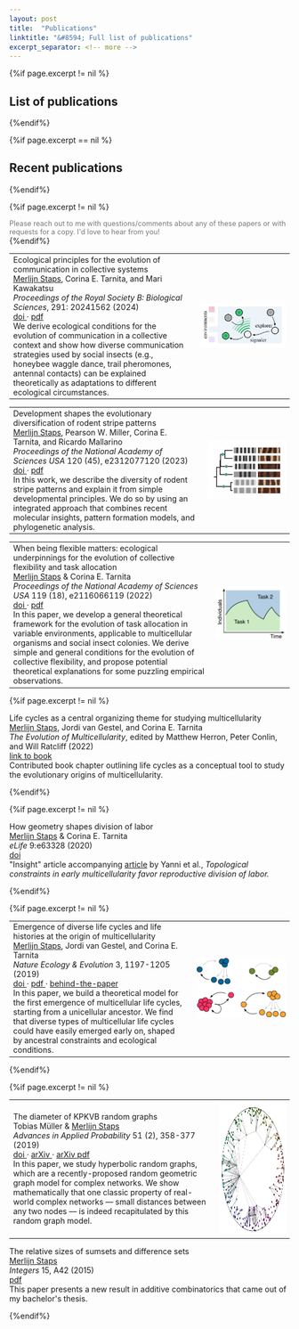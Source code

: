 ```yaml
---
layout: post
title:  "Publications"
linktitle: "&#8594; Full list of publications"
excerpt_separator: <!-- more -->
---
```




{%if page.excerpt != nil %}
## List of publications
{%endif%}

{%if page.excerpt == nil %}
## Recent publications
{%endif%}

{%if page.excerpt != nil %}
<div style="font-size:90%; color:#787878"> Please reach out to me with questions/comments about any of these papers or with requests for a copy. I'd love to hear from you! </div> 
{%endif%}

<p class="publication-paragraph">
<table>
<tr>
<td style="vertical-align:middle; max-width:500px; min-width:70%">
<div class="publication-title"> Ecological principles for the evolution of communication in collective systems </div> 
<div class="publication-authors"> <U>Merlijn Staps</U>, Corina E. Tarnita, and Mari Kawakatsu </div>
<div class="publication-details"> <I> Proceedings of the Royal Society B: Biological Sciences</I>, 291: 20241562 (2024) </div>
<div class="publication-details"> <a href="https://royalsocietypublishing.org/doi/10.1098/rspb.2024.1562" target="_blank"> doi </a> 
&middot; <a href="https://royalsocietypublishing.org/doi/pdf/10.1098/rspb.2024.1562" target="_blank"> pdf </a> </div>
<div class="publication-explanation"> We derive ecological conditions for the evolution of communication in a collective context and show how diverse communication strategies used by social insects (e.g., honeybee waggle dance, trail pheromones, antennal contacts) can be explained theoretically as adaptations to different ecological circumstances.  
 </div>
</td>

<td style="vertical-align:middle; padding-left:10pt">
<img src="../images/communication.png" style="max-height:115pt;max-width:100%;object-fit:scale-down" alt="Communication model">
</td>
</tr>
</table>


<p class="publication-paragraph">
<table>
<tr>
<td style="vertical-align:middle; max-width:500px; min-width:70%">
<div class="publication-title"> Development shapes the evolutionary diversification of rodent stripe patterns </div> 
<div class="publication-authors"> <U>Merlijn Staps</U>, Pearson W. Miller, Corina E. Tarnita, and Ricardo Mallarino </div>
<div class="publication-details"> <I> Proceedings of the National Academy of Sciences USA </I> 120 (45), e2312077120 (2023) </div>
<div class="publication-details"> <a href="https://www.pnas.org/doi/10.1073/pnas.2312077120" target="_blank"> doi </a> 
&middot; <a href="https://www.mallarinolab.org/uploads/9/0/6/5/90653467/stapsetalpnas2023.pdf" target="_blank"> pdf </a> 
</div><div class="publication-explanation">In this work, we describe the diversity of rodent stripe patterns and explain it from simple developmental principles. We do so by using an integrated approach that combines recent molecular insights, pattern formation models, and phylogenetic analysis. 
 </div>
</td>

<td style="vertical-align:middle; padding-left:10pt">
<img src="../images/rodent_patterns.png" style="max-height:135pt;max-width:100%;object-fit:scale-down" alt="Rodent patterns">
</td>
</tr>
</table>
</p>

<p class="publication-paragraph"> </p>

<table>
<tr>
<td style="vertical-align:middle; max-width:550px; min-width:80%">
<div class="publication-title"> When being flexible matters: ecological underpinnings for the evolution of collective flexibility and task allocation </div> 
<div class="publication-authors"> <U>Merlijn Staps</U> & Corina E. Tarnita </div>
<div class="publication-details"> <I> Proceedings of the National Academy of Sciences USA </I>  119 (18), e2116066119 (2022) </div>
<div class="publication-details"> <a href="https://www.doi.org/10.1073/pnas.2116066119" target="_blank"> doi </a> 
&middot; <a href="https://www.pnas.org/doi/epdf/10.1073/pnas.2116066119" target="_blank"> pdf </a> 
</div>
<div class="publication-explanation"> In this paper, we develop a general theoretical framework 
for the evolution of task allocation in variable environments, applicable to multicellular organisms and social insect colonies. 
We derive simple and general conditions for the evolution of collective flexibility, and propose potential theoretical explanations for some puzzling empirical observations.
 </div>
 </td>

 <td style="vertical-align:middle; padding-left:10pt">
 <img src="../images/task_allocation.png" style="max-height:130pt;max-width:100%;object-fit:scale-down" alt="Task allocation">
 </td>
 </tr>
 </table>


{%if page.excerpt != nil %}
<p class="publication-paragraph">
<div class="publication-title"> Life cycles as a central organizing theme for studying multicellularity </div> 
<div class="publication-authors"> <U>Merlijn Staps</U>, Jordi van Gestel, and Corina E. Tarnita </div>
<div class="publication-details"> <I> The Evolution of Multicellularity</I>, edited by Matthew Herron, Peter Conlin, and Will Ratcliff (2022) </div>
<div class="publication-details"> <a href="https://www.routledge.com/The-Evolution-of-Multicellularity/Herron-Conlin-Ratcliff/p/book/9780367356965" target="_blank"> link to book </a>  </div>
<div class="publication-explanation"> Contributed book chapter outlining life cycles as a conceptual tool to study the evolutionary origins of multicellularity. </div>
</p>
{%endif%}

{%if page.excerpt != nil %}
<p class="publication-paragraph">
<div class="publication-title"> How geometry shapes division of labor </div> 
<div class="publication-authors"> <U>Merlijn Staps</U> & Corina E. Tarnita </div>
<div class="publication-details"> <I> eLife </I> 9:e63328 (2020) </div>
<div class="publication-details"> <a href="https://doi.org/10.7554/eLife.63328" target="_blank"> doi </a> </div>
<div class="publication-explanation">"Insight" article accompanying <a href="https://elifesciences.org/articles/54348" target="_blank">article</a> by Yanni et al., <I>Topological constraints in early multicellularity favor reproductive division of labor.</I> </div>
</p>
{%endif%}


{%if page.excerpt != nil %}
<p class="publication-paragraph">
<table>
<tr>
<td style="vertical-align:middle; max-width:500px; min-width:70%">
<div class="publication-title"> Emergence of diverse life cycles and life histories at the origin of multicellularity </div> 
<div class="publication-authors"> <U>Merlijn Staps</U>, Jordi van Gestel, and Corina E. Tarnita </div>
<div class="publication-details"> <I> Nature Ecology & Evolution </I> 3, 1197-1205 (2019) </div>
<div class="publication-details"> <a href="https://doi.org/10.1038/s41559-019-0940-0" target="_blank"> doi </a> &middot; <a href="https://www.nature.com/articles/s41559-019-0940-0.pdf" target="_blank"> pdf </a> &middot;
<a href="https://ecoevocommunity.nature.com/posts/50860-modeling-the-evolution-of-the-first-multicellular-life-cycles" target="_blank">behind-the-paper</a> </div>
<div class="publication-explanation"> In this paper, we build a theoretical model for the first emergence of multicellular life cycles, starting from a unicellular ancestor. 
We find that diverse types of multicellular life cycles could have easily emerged early on, shaped by ancestral constraints and ecological conditions.  
 </div>
</td>

<td style="vertical-align:middle; padding-left:10pt">
<img src="../images/life_cycle_figure.png" style="max-height:150pt;max-width:100%;object-fit:scale-down" alt="Life cycles">
</td>
</tr>
</table>
</p>
{%endif%}




{%if page.excerpt != nil %}

<p class="publication-paragraph">
<table>
<tr>
<td style="vertical-align:middle; max-width:600px; min-width:70%" >
<div class="publication-title"> The diameter of KPKVB random graphs </div> 
<div class="publication-authors"> Tobias Müller & <U>Merlijn Staps</U> </div>
<div class="publication-details"> <I> Advances in Applied Probability </I> 51 (2), 358-377 (2019) </div>
<div class="publication-details"> <a href="https://doi.org/10.1017/apr.2019.23" target="_blank"> doi </a> &middot; <a href="https://arxiv.org/abs/1707.09555" target="_blank"> arXiv </a> &middot; <a href="https://arxiv.org/pdf/1707.09555.pdf" target="_blank"> arXiv pdf </a> </div>
<div class="publication-explanation">In this paper, we study hyperbolic random graphs, which are a recently-proposed random geometric graph model for complex networks. 
We show mathematically that one classic property of real-world complex
networks &#8212; small distances between any two nodes &#8212; is indeed recapitulated by this random graph model.</div>
</td>

<td style="vertical-align:bottom; align:center; padding-left:10pt;">
<img src="../images/hyperbolic.png" style="height:180pt;max-width:100%" alt="Hyperbolic random graph">
</td>
</tr>
</table>
</p>


<p class="publication-paragraph">
<div class="publication-title"> The relative sizes of sumsets and difference sets </div> 
<div class="publication-authors"> <U> Merlijn Staps </U> </div>
<div class="publication-details"> <I> Integers </I> 15, A42 (2015) </div>
<div class="publication-details"> <a href="http://math.colgate.edu/~integers/p42/p42.pdf" target="_blank"> pdf </a> </div>
<div class="publication-explanation">This paper presents a new result in additive combinatorics that came out of my bachelor's thesis.</div>
</p>
{%endif%}



<!-- more -->

